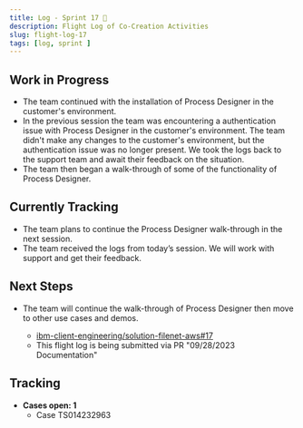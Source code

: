 ```yaml
---
title: Log - Sprint 17 🛫
description: Flight Log of Co-Creation Activities
slug: flight-log-17
tags: [log, sprint ]
---
```


## Work in Progress
- The team continued with the installation of Process Designer in the customer's environment.
- In the previous session the team was encountering a authentication issue with Process Designer in the customer's environment. The team didn't make any changes to the customer's environment, but the authentication issue was no longer present. We took the logs back to the support team and await their feedback on the situation. 
- The team then began a walk-through of some of the functionality of Process Designer.
## Currently Tracking
- The team plans to continue the Process Designer walk-through in the next session.
- The team received the logs from today’s session. We will work with support and get their feedback.
## Next Steps
- The team will continue the walk-through of Process Designer then move to other use cases and demos.
  
    - [ibm-client-engineering/solution-filenet-aws#17](https://zenhub.ibm.com/workspaces/st5-action-information-center-64343620d0cfd0000f03a114/issues/ibm-client-engineering/solution-filenet-aws/17)
    - This flight log is being submitted via PR "09/28/2023 Documentation"

## Tracking
- **Cases open: 1**
  - Case TS014232963